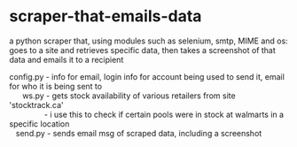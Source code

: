 # scraper-that-emails-data <br />
a python scraper that, using modules such as selenium, smtp, MIME and os: <br />
goes to a site and retrieves specific data, then takes a screenshot of that data and emails it to a recipient<br />


config.py - info for email, login info for account being used to send it, email for who it is being sent to <br />
&nbsp; &nbsp; &nbsp; ws.py - gets stock availability of various retailers from site 'stocktrack.ca' <br />
&nbsp; &nbsp; &nbsp; &nbsp; &nbsp; &nbsp; &nbsp; &nbsp; - i use this to check if certain pools were in stock at walmarts in a specific location <br />
&nbsp; &nbsp;send.py - sends email msg of scraped data, including a screenshot <br />
